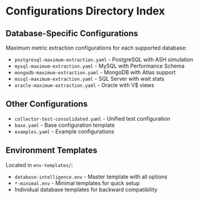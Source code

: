 # Configurations Directory Index

## Database-Specific Configurations

Maximum metric extraction configurations for each supported database:

- `postgresql-maximum-extraction.yaml` - PostgreSQL with ASH simulation
- `mysql-maximum-extraction.yaml` - MySQL with Performance Schema
- `mongodb-maximum-extraction.yaml` - MongoDB with Atlas support
- `mssql-maximum-extraction.yaml` - SQL Server with wait stats
- `oracle-maximum-extraction.yaml` - Oracle with V$ views

## Other Configurations

- `collector-test-consolidated.yaml` - Unified test configuration
- `base.yaml` - Base configuration template
- `examples.yaml` - Example configurations

## Environment Templates

Located in `env-templates/`:

- `database-intelligence.env` - Master template with all options
- `*-minimal.env` - Minimal templates for quick setup
- Individual database templates for backward compatibility
